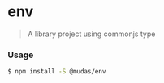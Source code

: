 # env

> A library project using commonjs type

### Usage	

``` bash
$ npm install -S @mudas/env
```
